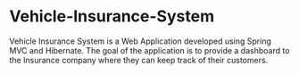 # Vehicle-Insurance-System
Vehicle Insurance System is a Web Application developed using Spring MVC and Hibernate. The goal of the application is to provide a dashboard to the Insurance company where they can keep track of their customers.
